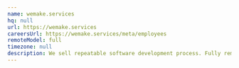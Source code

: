 ```yaml
---
name: wemake.services
hq: null
url: https://wemake.services
careersUrl: https://wemake.services/meta/employees
remoteModel: full
timezone: null
description: We sell repeatable software development process. Fully remote. Python, Javascript, Vue.
---
```

